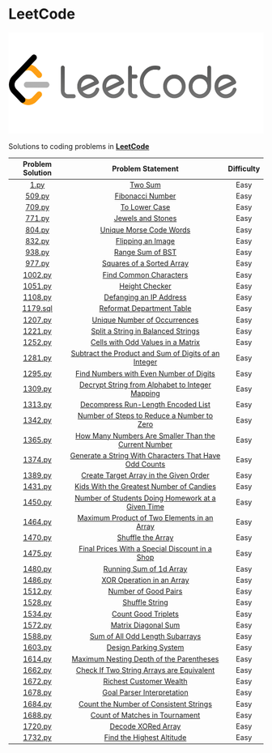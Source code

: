 # LeetCode

<p align="center">
  <img width=550" height="200" src=/assets/LeetCode.png>
</p>


Solutions to coding problems in **[LeetCode](https://leetcode.com/)**

|                           Problem Solution 	                               |                        Problem Statement                      |  Difficulty  |
|:--------------------------------------------------------------------------:|:-------------------------------------------------------------:|:----------:|
|[1.py](https://github.com/abxhr/Coding-Problems/blob/main/LeetCode/1.py)|[Two Sum](https://leetcode.com/problems/two-sum/)|Easy|
|[509.py](https://github.com/abxhr/Coding-Problems/blob/main/LeetCode/509.py)|[Fibonacci Number](https://leetcode.com/problems/fibonacci-number/)|Easy|
|[709.py](https://github.com/abxhr/Coding-Problems/blob/main/LeetCode/709.py)|[To Lower Case](https://leetcode.com/problems/to-lower-case/)|Easy|
|[771.py](https://github.com/abxhr/Coding-Problems/blob/main/LeetCode/771.py)|[Jewels and Stones](https://leetcode.com/problems/jewels-and-stones/)|Easy|
|[804.py](https://github.com/abxhr/Coding-Problems/blob/main/LeetCode/804.py)|[Unique Morse Code Words](https://leetcode.com/problems/unique-morse-code-words/)|Easy|
|[832.py](https://github.com/abxhr/Coding-Problems/blob/main/LeetCode/832.py)|[Flipping an Image](https://leetcode.com/problems/flipping-an-image/)|Easy|
|[938.py](https://github.com/abxhr/Coding-Problems/blob/main/LeetCode/938.py)|[Range Sum of BST](https://leetcode.com/problems/range-sum-of-bst/)|Easy|
|[977.py](https://github.com/abxhr/Coding-Problems/blob/main/LeetCode/977.py)|[Squares of a Sorted Array](https://leetcode.com/problems/squares-of-a-sorted-array/)|Easy|
|[1002.py](https://github.com/abxhr/Coding-Problems/blob/main/LeetCode/1002.py)|[Find Common Characters](https://leetcode.com/problems/find-common-characters/)|Easy|
|[1051.py](https://github.com/abxhr/Coding-Problems/blob/main/LeetCode/1051.py)|[Height Checker](https://leetcode.com/problems/height-checker/)|Easy|
|[1108.py](https://github.com/abxhr/Coding-Problems/blob/main/LeetCode/1108.py)|[Defanging an IP Address](https://leetcode.com/problems/defanging-an-ip-address/)|Easy|
|[1179.sql](https://github.com/abxhr/Coding-Problems/blob/main/LeetCode/1179.sql)|[Reformat Department Table](https://leetcode.com/problems/reformat-department-table/)|Easy|
|[1207.py](https://github.com/abxhr/Coding-Problems/blob/main/LeetCode/1207.py)|[Unique Number of Occurrences](https://leetcode.com/problems/unique-number-of-occurrences/)|Easy|
|[1221.py](https://github.com/abxhr/Coding-Problems/blob/main/LeetCode/1221.py)|[Split a String in Balanced Strings](https://leetcode.com/problems/split-a-string-in-balanced-strings/)|Easy|
|[1252.py](https://github.com/abxhr/Coding-Problems/blob/main/LeetCode/1252.py)|[Cells with Odd Values in a Matrix](https://leetcode.com/problems/cells-with-odd-values-in-a-matrix/)|Easy|
|[1281.py](https://github.com/abxhr/Coding-Problems/blob/main/LeetCode/1281.py)|[Subtract the Product and Sum of Digits of an Integer](https://leetcode.com/problems/subtract-the-product-and-sum-of-digits-of-an-integer/)|Easy|
|[1295.py](https://github.com/abxhr/Coding-Problems/blob/main/LeetCode/1295.py)|[Find Numbers with Even Number of Digits](https://leetcode.com/problems/find-numbers-with-even-number-of-digits/)|Easy|
|[1309.py](https://github.com/abxhr/Coding-Problems/blob/main/LeetCode/1309.py)|[Decrypt String from Alphabet to Integer Mapping](https://leetcode.com/problems/decrypt-string-from-alphabet-to-integer-mapping/)|Easy|
|[1313.py](https://github.com/abxhr/Coding-Problems/blob/main/LeetCode/1313.py)|[Decompress Run-Length Encoded List](https://leetcode.com/problems/decompress-run-length-encoded-list/)|Easy|
|[1342.py](https://github.com/abxhr/Coding-Problems/blob/main/LeetCode/1342.py)|[Number of Steps to Reduce a Number to Zero](https://leetcode.com/problems/number-of-steps-to-reduce-a-number-to-zero/)|Easy|
|[1365.py](https://github.com/abxhr/Coding-Problems/blob/main/LeetCode/1365.py)|[How Many Numbers Are Smaller Than the Current Number](https://leetcode.com/problems/how-many-numbers-are-smaller-than-the-current-number/)|Easy|
|[1374.py](https://github.com/abxhr/Coding-Problems/blob/main/LeetCode/1374.py)|[Generate a String With Characters That Have Odd Counts](https://leetcode.com/problems/generate-a-string-with-characters-that-have-odd-counts/)|Easy|
|[1389.py](https://github.com/abxhr/Coding-Problems/blob/main/LeetCode/1389.py)|[Create Target Array in the Given Order](https://leetcode.com/problems/create-target-array-in-the-given-order/)|Easy|
|[1431.py](https://github.com/abxhr/Coding-Problems/blob/main/LeetCode/1431.py)|[Kids With the Greatest Number of Candies](https://leetcode.com/problems/kids-with-the-greatest-number-of-candies/)|Easy|
|[1450.py](https://github.com/abxhr/Coding-Problems/blob/main/LeetCode/1450.py)|[Number of Students Doing Homework at a Given Time](https://leetcode.com/problems/number-of-students-doing-homework-at-a-given-time/)|Easy|
|[1464.py](https://github.com/abxhr/Coding-Problems/blob/main/LeetCode/1464.py)|[Maximum Product of Two Elements in an Array](https://leetcode.com/problems/maximum-product-of-two-elements-in-an-array/)|Easy|
|[1470.py](https://github.com/abxhr/Coding-Problems/blob/main/LeetCode/1470.py)|[Shuffle the Array](https://leetcode.com/problems/shuffle-the-array/)|Easy|
|[1475.py](https://github.com/abxhr/Coding-Problems/blob/main/LeetCode/1475.py)|[Final Prices With a Special Discount in a Shop](https://leetcode.com/problems/final-prices-with-a-special-discount-in-a-shop/)|Easy|
|[1480.py](https://github.com/abxhr/Coding-Problems/blob/main/LeetCode/1480.py)|[Running Sum of 1d Array](https://leetcode.com/problems/running-sum-of-1d-array/)|Easy|
|[1486.py](https://github.com/abxhr/Coding-Problems/blob/main/LeetCode/1486.py)|[XOR Operation in an Array](https://leetcode.com/problems/xor-operation-in-an-array/)|Easy|
|[1512.py](https://github.com/abxhr/Coding-Problems/blob/main/LeetCode/1512.py)|[Number of Good Pairs](https://leetcode.com/problems/number-of-good-pairs/)|Easy|
|[1528.py](https://github.com/abxhr/Coding-Problems/blob/main/LeetCode/1528.py)|[Shuffle String](https://leetcode.com/problems/shuffle-string/)|Easy|
|[1534.py](https://github.com/abxhr/Coding-Problems/blob/main/LeetCode/1534.py)|[Count Good Triplets](https://leetcode.com/problems/count-good-triplets/)|Easy|
|[1572.py](https://github.com/abxhr/Coding-Problems/blob/main/LeetCode/1572.py)|[Matrix Diagonal Sum](https://leetcode.com/problems/matrix-diagonal-sum/)|Easy|
|[1588.py](https://github.com/abxhr/Coding-Problems/blob/main/LeetCode/1588.py)|[Sum of All Odd Length Subarrays](https://leetcode.com/problems/sum-of-all-odd-length-subarrays/)|Easy|
|[1603.py](https://github.com/abxhr/Coding-Problems/blob/main/LeetCode/1603.py)|[Design Parking System](https://leetcode.com/problems/design-parking-system/)|Easy|
|[1614.py](https://github.com/abxhr/Coding-Problems/blob/main/LeetCode/1614.py)|[Maximum Nesting Depth of the Parentheses](https://leetcode.com/problems/maximum-nesting-depth-of-the-parentheses/)|Easy|
|[1662.py](https://github.com/abxhr/Coding-Problems/blob/main/LeetCode/1662.py)|[Check If Two String Arrays are Equivalent](https://leetcode.com/problems/check-if-two-string-arrays-are-equivalent/)|Easy|
|[1672.py](https://github.com/abxhr/Coding-Problems/blob/main/LeetCode/1672.py)|[Richest Customer Wealth](https://leetcode.com/problems/richest-customer-wealth/)|Easy|
|[1678.py](https://github.com/abxhr/Coding-Problems/blob/main/LeetCode/1678.py)|[Goal Parser Interpretation](https://leetcode.com/problems/goal-parser-interpretation/)|Easy|
|[1684.py](https://github.com/abxhr/Coding-Problems/blob/main/LeetCode/1684.py)|[Count the Number of Consistent Strings](https://leetcode.com/problems/count-the-number-of-consistent-strings/)|Easy|
|[1688.py](https://github.com/abxhr/Coding-Problems/blob/main/LeetCode/1688.py)|[Count of Matches in Tournament](https://leetcode.com/problems/count-of-matches-in-tournament/)|Easy|
|[1720.py](https://github.com/abxhr/Coding-Problems/blob/main/LeetCode/1720.py)|[Decode XORed Array](https://leetcode.com/problems/decode-xored-array/)|Easy|
|[1732.py](https://github.com/abxhr/Coding-Problems/blob/main/LeetCode/1732.py)|[Find the Highest Altitude](https://leetcode.com/problems/find-the-highest-altitude/)|Easy|